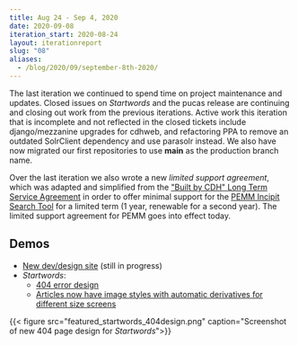 ```yaml
---
title: Aug 24 - Sep 4, 2020
date: 2020-09-08
iteration_start: 2020-08-24
layout: iterationreport
slug: "08"
aliases:
  - /blog/2020/09/september-8th-2020/
---
```


The last iteration we continued to spend time on project maintenance and updates. Closed issues on *Startwords* and the pucas release are continuing and closing out work from the previous iterations.  Active work this iteration that is incomplete and not reflected in the closed tickets include django/mezzanine upgrades for cdhweb, and refactoring PPA to remove an outdated SolrClient dependency and use parasolr instead. We also have now migrated our first repositories to use **main** as the production branch name.

Over the last iteration we also wrote a new *limited support agreement*, which was adapted and simplified from the ["Built by CDH" Long Term Service Agreement](https://doi.org/10.5281/zenodo.3359203) in order to offer minimal support for the [PEMM Incipit Search Tool](https://pemm.cdh.princeton.edu/) for a limited term (1 year, renewable for a second year). The limited support agreement for PEMM goes into effect today.

## Demos
- [New dev/design site](https://princeton-cdh.github.io/) (still in progress)
- *Startwords*:
  - [404 error design](https://www.figma.com/file/MEt3gfKX4N3WTLPbLGBbGC/Startwords?node-id=1104%3A3516)
  - [Articles now have image styles with automatic derivatives for different size screens](https://startwords.cdh.princeton.edu/issues/1/data-beyond-vision/)

{{< figure src="featured_startwords_404design.png" caption="Screenshot of new 404 page design for *Startwords*">}}
